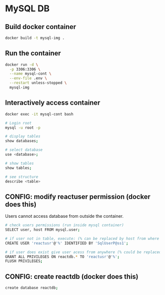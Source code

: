 # MySQL DB

## Build docker container

```sh
docker build -t mysql-img .
```

## Run the container

```sh
docker run -d \
  -p 3306:3306 \
  --name mysql-cont \
  --env-file .env \
  --restart unless-stopped \
  mysql-img
```

## Interactively access container

```sh
docker exec -it mysql-cont bash

# Login root
mysql -u root -p

# display tables
show databases;

# select database
use <database>;

# show tables
show tables;

# see structure
describe <table>
```

## CONFIG: modify reactuser permission (docker does this)

Users cannot access database from outside the container.

```sh
# check users permissions (run inside mysql container)
SELECT user, host FROM mysql.user;

# if user not in table, execute: (% can be replaced by host from where to access)
CREATE USER 'reactusr'@'%' IDENTIFIED BY 'SqlUserP@ss1';

# if user does exist give user acess from anywhere (% could be replaced by 172.0.0.1 for example)
GRANT ALL PRIVILEGES ON reactdb.* TO 'reactusr'@'%';
FLUSH PRIVILEGES;
```

## CONFIG: create reactdb (docker does this)

```sh
create database reactdb;
```
